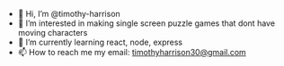 - 👋 Hi, I’m @timothy-harrison
- 👀 I’m interested in making single screen puzzle games that dont have moving characters
- 🌱 I’m currently learning react, node, express
- 📫 How to reach me my email: timothyharrison30@gmail.com

<!---
timothy-harrison/timothy-harrison is a ✨ special ✨ repository because its `README.md` (this file) appears on your GitHub profile.
You can click the Preview link to take a look at your changes.
--->
